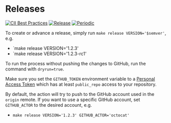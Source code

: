 # Releases

<!-- markdownlint-disable line-length -->
[![CII Best Practices](https://bestpractices.coreinfrastructure.org/projects/4865/badge)](https://bestpractices.coreinfrastructure.org/projects/4865)
[![Release](https://github.com/submariner-io/releases/workflows/Release%20the%20Target%20Release/badge.svg)](https://github.com/submariner-io/releases/actions?query=workflow%3A%22Release+the+Target+Release%22)
[![Periodic](https://github.com/submariner-io/releases/workflows/Periodic/badge.svg)](https://github.com/submariner-io/releases/actions?query=workflow%3APeriodic)
<!-- markdownlint-enable line-length -->

To create or advance a release, simply run `make release VERSION='$semver'`, e.g.

* `make release VERSION='1.2.3'
* `make release VERSION='1.2.3-rc1'

To run the process without pushing the changes to GitHub, run the command with `dryrun=true`.

Make sure you set the `GITHUB_TOKEN` environment variable to a [Personal Access Token](https://github.com/settings/tokens) which has
at least `public_repo` access to your repository.

By default, the action will try to push to the GitHub account used in the `origin` remote.
If you want to use a specific GitHub account, set `GITHUB_ACTOR` to the desired account, e.g.

* `make release VERSION='1.2.3' GITHUB_ACTOR='octocat'`

